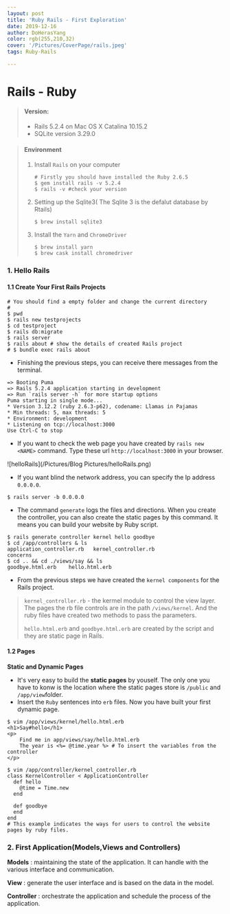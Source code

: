 ```yaml
---
layout: post
title: 'Ruby Rails - First Exploration'
date: 2019-12-16
author: DoHerasYang
color: rgb(255,210,32)
cover: '/Pictures/CoverPage/rails.jpeg'
tags: Ruby-Rails

---
```


# Rails - Ruby

> #### Version: 
>
> + Rails 5.2.4 on Mac OS X Catalina 10.15.2
> + SQLite version 3.29.0

> #### Environment
>
> 1. Install `Rails` on your computer 
>
>    ```shell
>    # Firstly you should have installed the Ruby 2.6.5
>    $ gem install rails -v 5.2.4
>    $ rails -v #check your version
>    ```
>
> 2. Setting up the Sqlite3( The Sqlite 3 is the defalut database by Rtails)
>
>    ```shell
>    $ brew install sqlite3
>    ```
>    
> 3. Install the `Yarn` and `ChromeDriver` 
>
>    ```shell
>    $ brew install yarn
>    $ brew cask install chromedriver
>    ```



### 1. Hello Rails

#### 1.1  Create Your First Rails Projects

```shell
# You should find a empty folder and change the current directory
# 
$ pwd
$ rails new testprojects
$ cd testproject
$ rails db:migrate
$ rails server
$ rails about # show the details of created Rails project
# $ bundle exec rails about
```

+ Finishing the previous steps, you can receive there messages from the terminal.

```shell
=> Booting Puma
=> Rails 5.2.4 application starting in development
=> Run `rails server -h` for more startup options
Puma starting in single mode...
* Version 3.12.2 (ruby 2.6.3-p62), codename: Llamas in Pajamas
* Min threads: 5, max threads: 5
* Environment: development
* Listening on tcp://localhost:3000
Use Ctrl-C to stop
```

+ If you want to check the web page you have created by `rails new <NAME>` command. Type these url `http://localhost:3000` in your browser.

![helloRails](/Pictures/Blog Pictures/helloRails.png)

+ If you want blind the network address, you can specify the Ip address `0.0.0.0`.

```shell
$ rails server -b 0.0.0.0
```

+ The command `generate` logs the files and directions. When you create the controller, you can also create the static pages by this command. It means you can build your website by Ruby script.

```shell
$ rails generate controller kernel hello goodbye
$ cd /app/controllers & ls 
application_controller.rb	kernel_controller.rb
concerns
$ cd .. && cd ./views/say && ls
goodbye.html.erb	hello.html.erb
```

+ From the previous steps we have created the `kernel components` for the Rails project.

> `kernel_controller.rb`  -  the kermel module to control the view layer. The pages the rb file controls are in the path `/views/kernel`. And the ruby files have created two methods to pass the parameters.
>
> `hello.html.erb` and `goodbye.html.erb` are created by the script and they are static page in Rails.

#### 1.2  Pages

**Static and Dynamic Pages**

+ It's very easy to build the **static pages** by youself. The only one you have to konw is the location where the static pages store is `/public`  and `/app/view`folder.
+ Insert the `Ruby` sentences into `erb` files. Now you have built your first dynamic page.

```shell
$ vim /app/views/kernel/hello.html.erb
<h1>Say#hello</h1>
<p>
    Find me in app/views/say/hello.html.erb
    The year is <%= @time.year %> # To insert the variables from the controller
</p>

$ vim /app/controller/kernel_controller.rb
class KernelController < ApplicationController
  def hello
    @time = Time.new
  end

  def goodbye
  end
end
# This example indicates the ways for users to control the website pages by ruby files.
```

### 2. First Application(Models,Views and Controllers)

**Models** : maintaining the state of the application. It can handle with the various interface and communication.

**View** : generate the user interface and is based on the data in the model.

**Controller** : orchestrate the application and schedule the process of the application.
























